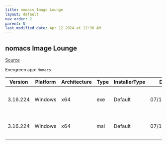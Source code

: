 ```yaml
---
title: nomacs Image Lounge
layout: default
nav_order: 2
parent: N
last_modified_date: Apr 12 2024 at 12:30 AM
---
```


## nomacs Image Lounge

[Source](https://nomacs.org/)

Evergreen app: `Nomacs`

| Version  | Platform | Architecture | Type | InstallerType | Date       | Size     | URI                                                                                                                                                                  |
| -------- | -------- | ------------ | ---- | ------------- | ---------- | -------- | -------------------------------------------------------------------------------------------------------------------------------------------------------------------- |
| 3.16.224 | Windows  | x64          | exe  | Default       | 07/17/2020 | 24207408 | [https://github.com/nomacs/nomacs/releases/download/3.16.224/nomacs-setup-x64.exe](https://github.com/nomacs/nomacs/releases/download/3.16.224/nomacs-setup-x64.exe) |
| 3.16.224 | Windows  | x64          | msi  | Default       | 07/17/2020 | 39862272 | [https://github.com/nomacs/nomacs/releases/download/3.16.224/nomacs-setup-x64.msi](https://github.com/nomacs/nomacs/releases/download/3.16.224/nomacs-setup-x64.msi) |
